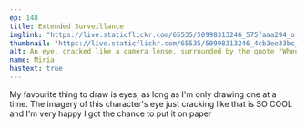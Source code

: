 ```yaml
---
ep: 148
title: Extended Surveillance
imglink: "https://live.staticflickr.com/65535/50998313246_575faaa294_o.jpg"
thumbnail: "https://live.staticflickr.com/65535/50998313246_4cb3ee33bc_q.jpg"
alt: An eye, cracked like a camera lense, surrounded by the quote "When I caught a glimpse there was a crack right down the centre of his eye"
name: Miria
hastext: true
---
```

My favourite thing to draw is eyes, as long as I'm only drawing one at a time. The imagery of this character's eye just cracking like that is SO COOL and I'm very happy I got the chance to put it on paper